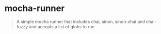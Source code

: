 # mocha-runner
> A simple mocha runner that includes chai, sinon, sinon-chai and chai-fuzzy and accepts a list of globs to run
